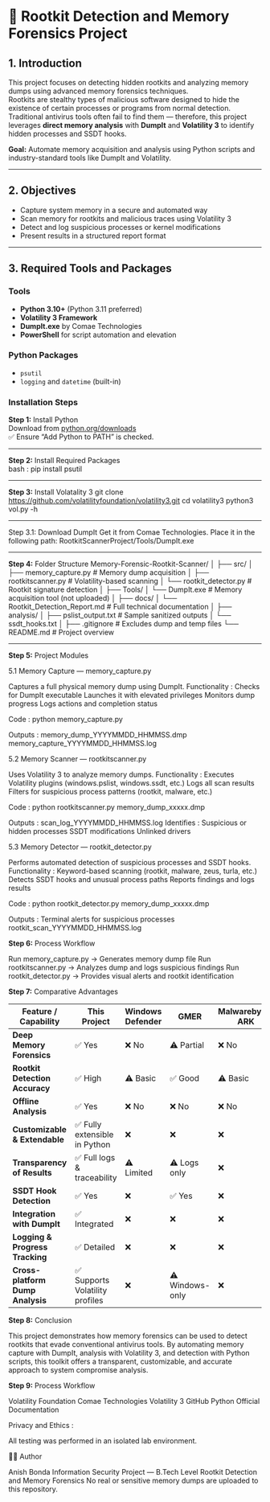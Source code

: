 # 🧠 Rootkit Detection and Memory Forensics Project

## 1. Introduction
This project focuses on detecting hidden rootkits and analyzing memory dumps using advanced memory forensics techniques.  
Rootkits are stealthy types of malicious software designed to hide the existence of certain processes or programs from normal detection.  
Traditional antivirus tools often fail to find them — therefore, this project leverages **direct memory analysis** with **DumpIt** and **Volatility 3** to identify hidden processes and SSDT hooks.

**Goal:** Automate memory acquisition and analysis using Python scripts and industry-standard tools like DumpIt and Volatility.

---

## 2. Objectives
- Capture system memory in a secure and automated way  
- Scan memory for rootkits and malicious traces using Volatility 3  
- Detect and log suspicious processes or kernel modifications  
- Present results in a structured report format  

---

## 3. Required Tools and Packages

### Tools
- **Python 3.10+** (Python 3.11 preferred)  
- **Volatility 3 Framework**  
- **DumpIt.exe** by Comae Technologies  
- **PowerShell** for script automation and elevation

### Python Packages
- `psutil`
- `logging` and `datetime` (built-in)

### Installation Steps

**Step 1:** Install Python  
Download from [python.org/downloads](https://www.python.org/downloads/)  
✅ Ensure “Add Python to PATH” is checked.

---

**Step 2:** Install Required Packages  
bash :
pip install psutil

---

**Step 3:** Install Volatality 3
git clone https://github.com/volatilityfoundation/volatility3.git
cd volatility3
python3 vol.py -h

---

Step 3.1: Download DumpIt
Get it from Comae Technologies.
Place it in the following path:
RootkitScannerProject/Tools/DumpIt.exe

---

**Step 4:** Folder Structure
Memory-Forensic-Rootkit-Scanner/
│
├── src/
│   ├── memory_capture.py           # Memory dump acquisition
│   ├── rootkitscanner.py           # Volatility-based scanning
│   └── rootkit_detector.py         # Rootkit signature detection
│
├── Tools/
│   └── DumpIt.exe                  # Memory acquisition tool (not uploaded)
│
├── docs/
│   └── Rootkit_Detection_Report.md # Full technical documentation
│
├── analysis/
│   ├── pslist_output.txt           # Sample sanitized outputs
│   └── ssdt_hooks.txt
│
├── .gitignore                      # Excludes dump and temp files
└── README.md                       # Project overview


---

**Step 5:** Project Modules

5.1 Memory Capture — memory_capture.py

Captures a full physical memory dump using DumpIt.
Functionality : 
Checks for DumpIt executable
Launches it with elevated privileges
Monitors dump progress
Logs actions and completion status

Code :
python memory_capture.py

Outputs : 
memory_dump_YYYYMMDD_HHMMSS.dmp
memory_capture_YYYYMMDD_HHMMSS.log

5.2 Memory Scanner — rootkitscanner.py

Uses Volatility 3 to analyze memory dumps.
Functionality :
Executes Volatility plugins (windows.pslist, windows.ssdt, etc.)
Logs all scan results
Filters for suspicious process patterns (rootkit, malware, etc.)

Code :
python rootkitscanner.py memory_dump_xxxxx.dmp

Outputs :
scan_log_YYYYMMDD_HHMMSS.log
Identifies :
Suspicious or hidden processes
SSDT modifications
Unlinked drivers

5.3 Memory Detector — rootkit_detector.py

Performs automated detection of suspicious processes and SSDT hooks.
Functionality :
Keyword-based scanning (rootkit, malware, zeus, turla, etc.)
Detects SSDT hooks and unusual process paths
Reports findings and logs results


Code :
python rootkit_detector.py memory_dump_xxxxx.dmp

Outputs :
Terminal alerts for suspicious processes
rootkit_scan_YYYYMMDD_HHMMSS.log

**Step 6:** Process Workflow

Run memory_capture.py
→ Generates memory dump file
Run rootkitscanner.py
→ Analyzes dump and logs suspicious findings
Run rootkit_detector.py
→ Provides visual alerts and rootkit identification

**Step 7:** Comparative Advantages


| Feature / Capability             | This Project                   | Windows Defender | GMER            | Malwarebytes ARK | Sophos      |
| -------------------------------- | ------------------------------ | ---------------- | --------------- | ---------------- | ----------- |
| **Deep Memory Forensics**        | ✅ Yes                          | ❌ No             | ⚠️ Partial      | ❌ No             | ❌ No        |
| **Rootkit Detection Accuracy**   | ✅ High                         | ⚠️ Basic         | ✅ Good          | ⚠️ Basic         | ⚠️ Moderate |
| **Offline Analysis**             | ✅ Yes                          | ❌ No             | ❌ No            | ❌ No             | ❌ No        |
| **Customizable & Extendable**    | ✅ Fully extensible in Python   | ❌                | ❌               | ❌                | ❌           |
| **Transparency of Results**      | ✅ Full logs & traceability     | ⚠️ Limited       | ⚠️ Logs only    | ❌                | ⚠️ Limited  |
| **SSDT Hook Detection**          | ✅ Yes                          | ❌                | ✅ Yes           | ❌                | ⚠️ Limited  |
| **Integration with DumpIt**      | ✅ Integrated                   | ❌                | ❌               | ❌                | ❌           |
| **Logging & Progress Tracking**  | ✅ Detailed                     | ❌                | ❌               | ❌                | ❌           |
| **Cross-platform Dump Analysis** | ✅ Supports Volatility profiles | ❌                | ⚠️ Windows-only | ❌                | ❌           |



**Step 8:** Conclusion

This project demonstrates how memory forensics can be used to detect rootkits that evade conventional antivirus tools.
By automating memory capture with DumpIt, analysis with Volatility 3, and detection with Python scripts, this toolkit offers a transparent, customizable, and accurate approach to system compromise analysis.


**Step 9:** Process Workflow

Volatility Foundation
Comae Technologies
Volatility 3 GitHub
Python Official Documentation


Privacy and Ethics :

All testing was performed in an isolated lab environment.

👨‍💻 Author

Anish Bonda
Information Security Project — B.Tech Level
Rootkit Detection and Memory Forensics
No real or sensitive memory dumps are uploaded to this repository.

